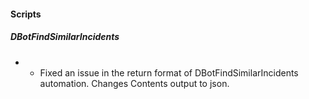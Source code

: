 
#### Scripts
##### DBotFindSimilarIncidents
- - Fixed an issue in the return format of DBotFindSimilarIncidents automation. Changes Contents output to json.
